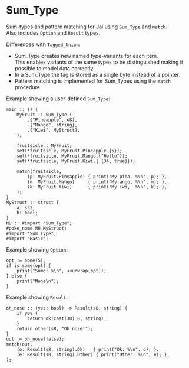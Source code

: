 # Sum_Type

Sum-types and pattern matching for Jai using `Sum_Type` and `match`.  
Also includes `Option` and `Result` types.

Differences with `Tagged_Union`:
- Sum_Type creates new named type-variants for each item.  
This enables variants of the same types to be distinguished making it possible to model data correctly.
- In a Sum_Type the tag is stored as a single byte instead of a pointer.
- Pattern matching is implemented for Sum_Types using the `match` procedure.

Example showing a user-defined `Sum_Type`:
```jai
main :: () {
    MyFruit :: Sum_Type (
        .{"Pineapple", u8},
        .{"Mango", string},
        .{"Kiwi", MyStruct},
    );

    fruitsicle : MyFruit;
    set(*fruitsicle, MyFruit.Pineapple.{5});
    set(*fruitsicle, MyFruit.Mango.{"Hello"});
    set(*fruitsicle, MyFruit.Kiwi.{.{34, true}});

    match(fruitsicle,
        (p: MyFruit.Pineapple) { print("My pina, %\n", p); },
        (m: MyFruit.Mango)     { print("My ango, %\n", m); },
        (k: MyFruit.Kiwi)      { print("My iwi,  %\n", k); },
    );
}
MyStruct :: struct {
    a: s32;
    b: bool;
}
NU :: #import "Sum_Type";
#poke_name NU MyStruct;
#import "Sum_Type";
#import "Basic";
```

Example showing `Option`:
```jai
opt := some(5);
if is_some(opt) {
    print("Some: %\n", <<unwrap(opt));
} else {
    print("None\n");
}
```

Example showing `Result`:
```jai
oh_nose :: (yes: bool) -> Result(s8, string) {
    if yes {
        return ok(cast(s8) 8, string);
    }
    return other(s8, "Oh nose!");
}
out := oh_nose(false);
match(out,
    (o: Result(s8, string).Ok)   { print("Ok: %\n", o); },
    (e: Result(s8, string).Other) { print("Other: %\n", e); },
);
```
